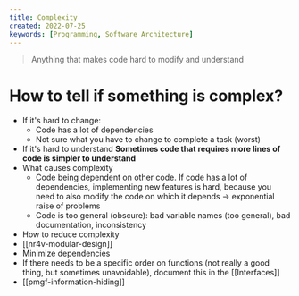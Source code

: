 ```yaml
---
title: Complexity
created: 2022-07-25
keywords: [Programming, Software Architecture]
---
```


> Anything that makes code hard to modify and understand

# How to tell if something is complex?
  - If it's hard to change:
    - Code has a lot of dependencies
    - Not sure what you have to change to complete a task (worst)
  - If it's hard to understand
    **Sometimes code that requires more lines of code is simpler to understand**
- What causes complexity
  - Code being dependent on other code. If code has a lot of dependencies, implementing new features is hard, because you need to also modify the code on which it depends -> exponential raise of problems
  - Code is too general (obscure): bad variable names (too general), bad documentation, inconsistency
- How to reduce complexity
- [[nr4v-modular-design]]
- Minimize dependencies
- If there needs to be a specific order on functions (not really a good thing, but sometimes unavoidable), document this in the [[Interfaces]]
- [[pmgf-information-hiding]]
